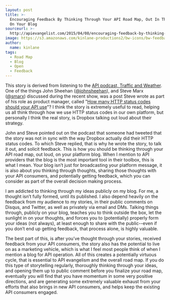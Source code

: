 ```yaml
---
layout: post
title: >-
  Encouraging Feedback By Thinking Through Your API Road Map, Out In The Open,
  On Your Blog
sourceurl: >-
  http://apievangelist.com/2015/04/08/encouraging-feedback-by-thinking-through-your-api-road-map-out-in-the-open-on-your-blog/
image: https://s3.amazonaws.com/kinlane-productions2/bw-icons/bw-feedback-loop.png
author:
  name: kinlane
tags:
  - Road Map
  - Blog
  - Open
  - Feedback
---
```

This story is derived from listening to the [API podcast, Traffic and Weather](http://trafficandweather.io/). One of the things John Sheehan ([@johnsheehan](/admin/blog/johnsheehan)), and Steve Marx ([@smarx](https://twitter.com/smarx)) discussed during the recent show, was a post Steve wrote as part of his role as product manager, called "[How many HTTP status codes should your API use](https://blogs.dropbox.com/developers/2015/04/how-many-http-status-codes-should-your-api-use/)"? I think the story is extremely useful to read, helping us all think through how we use HTTP status codes in our own platform, but personally I think the real story, is Dropbox talking out loud about their strategy.

John and Steve pointed out on the podcast that someone had tweeted that the story was not in sync with the way Dropbox actually did their HTTP status codes. To which Steve replied, that is why he wrote the story, to talk it out, and solicit feedback. This is how you should be thinking through your API road map, out loud, on your platform blog. When I mention to API providers that the blog is the most important tool in their toolbox, this is what I mean. Your blog isn’t just for broadcasting your platform message, it is also about you thinking through thoughts, sharing those thoughts with your API consumers, and potentially getting feedback, which you can consider as part of the overall decision making process.

I am addicted to thinking through my ideas publicly on my blog. For me, a thought isn’t fully formed, until its published. I also depend heavily on the feedback from my audience to my stories, in their public comments on Disqus, and Twitter, as well as privately via email and DMs. Talking things through, publicly on your blog, teaches you to think outside the box, let the sunlight in on your thoughts, and forces you to (potentially) properly form your ideas (not always), at least enough to share with the public--even if you don’t end up getting feedback, that process alone, is highly valuable.

The best part of this, is after you’ve thought through your stories, received feedback from your API consumers, the story also has the potential to live on as a marketing vehicle, which is what I feel most people think of when I mention a blog for API operation. All of this creates a potentially virtuous cycle, that is essential to API evangelism and the overall road map. If you do this type of storytelling regularly, thoroughly thinking through your ideas, and opening them up to public comment before you finalize your road map, eventually you will find that you have momentum in some very positive directions, and are generating some extremely valuable exhaust from your efforts that also brings in new API consumers, and helps keep the existing API consumers engaged.